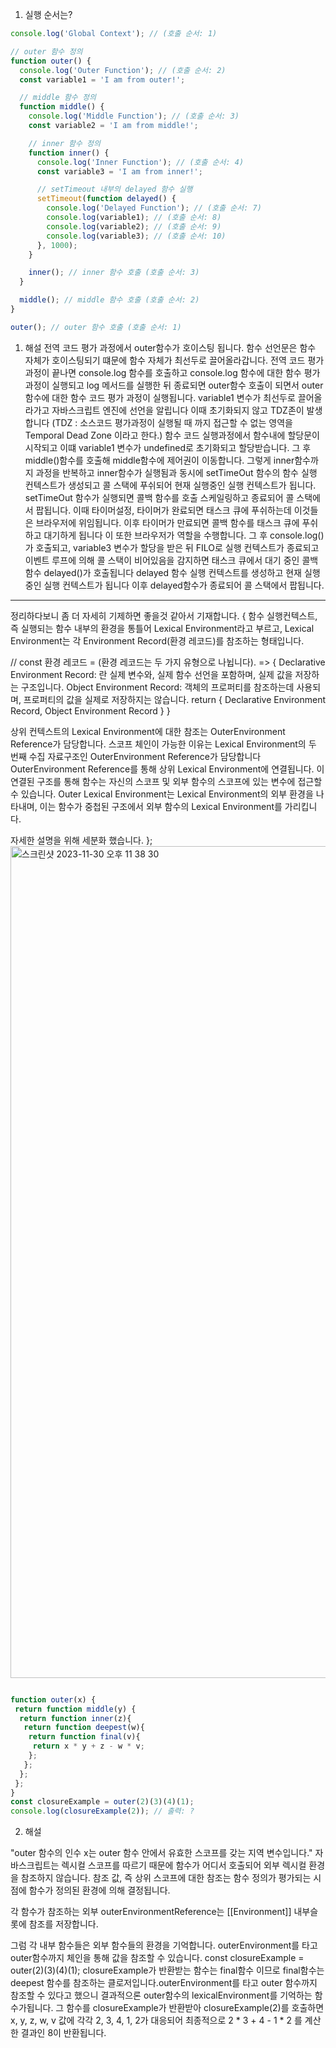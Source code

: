 1. 실행 순서는?

```jsx
console.log('Global Context'); // (호출 순서: 1)

// outer 함수 정의
function outer() {
  console.log('Outer Function'); // (호출 순서: 2)
  const variable1 = 'I am from outer!';

  // middle 함수 정의
  function middle() {
    console.log('Middle Function'); // (호출 순서: 3)
    const variable2 = 'I am from middle!';

    // inner 함수 정의
    function inner() {
      console.log('Inner Function'); // (호출 순서: 4)
      const variable3 = 'I am from inner!';

      // setTimeout 내부의 delayed 함수 실행
      setTimeout(function delayed() {
        console.log('Delayed Function'); // (호출 순서: 7)
        console.log(variable1); // (호출 순서: 8)
        console.log(variable2); // (호출 순서: 9)
        console.log(variable3); // (호출 순서: 10)
      }, 1000);
    }

    inner(); // inner 함수 호출 (호출 순서: 3)
  }

  middle(); // middle 함수 호출 (호출 순서: 2)
}

outer(); // outer 함수 호출 (호출 순서: 1)
```
1. 해설
전역 코드 평가 과정에서 outer함수가 호이스팅 됩니다. 함수 선언문은 함수 자체가 호이스팅되기 떄문에 함수 자체가 최선두로 끌어올라갑니다. 
전역 코드 평가 과정이 끝나면 console.log 함수를 호출하고 console.log 함수에 대한 함수 평가 과정이 실행되고
log 메서드를 실행한 뒤 종료되면 outer함수 호출이 되면서
outer함수에 대한 함수 코드 평가 과정이 실행됩니다. variable1 변수가 최선두로 끌어올라가고 자바스크립트 엔진에 선언을 알립니다
이때 초기화되지 않고 TDZ존이 발생합니다 
(TDZ : 소스코드 평가과정이 실행될 때 까지 접근할 수 없는 영역을 Temporal Dead Zone 이라고 한다.)
함수 코드 실행과정에서 함수내에 할당문이 시작되고 이떄 variable1 변수가 undefined로 초기화되고 할당받습니다.
그 후 middle()함수를 호출해 middle함수에 제어권이 이동합니다. 그렇게 inner함수까지 과정을 반복하고 inner함수가 실행됨과 동시에
setTimeOut 함수의 함수 실행 컨텍스트가 생성되고 콜 스택에 푸쉬되어 현재 실행중인 실행 컨텍스트가 됩니다.
setTimeOut 함수가 실행되면 콜백 함수를 호출 스케일링하고 종료되어 콜 스택에서 팝됩니다.
 이때 타이머설정, 타이머가 완료되면 태스크 큐에 푸쉬하는데 이것들은 브라우저에 위임됩니다.
이후 타이머가 만료되면 콜백 함수를 태스크 큐에 푸쉬하고 대기하게 됩니다 이 또한 브라우저가 역할을 수행합니다.
그 후 console.log()가 호출되고, variable3 변수가 할당을 받은 뒤 FILO로 실행 컨텍스트가 종료되고
이벤트 루프에 의해 콜 스택이 비어있음을 감지하면 태스크 큐에서 대기 중인 콜백함수 delayed()가 호출됩니다
delayed 함수 실행 컨텍스트를 생성하고 현재 실행 중인 실행 컨텍스트가 됩니다 이후 delayed함수가 종료되어 콜 스택에서 팝됩니다.

---

정리하다보니 좀 더 자세히 기제하면 좋을것 같아서 기재합니다.
{
함수 실행컨텍스트, 즉 실행되는 함수 내부의 환경을 통틀어 Lexical Environment라고 부르고, 
Lexical Environment는 각 Environment Record(환경 레코드)를 참조하는 형태입니다.

// const 환경 레코드 = (환경 레코드는 두 가지 유형으로 나뉩니다). => { 
    Declarative Environment Record: 란 실제 변수와, 실제 함수 선언을 포함하며, 실제 값을 저장하는 구조입니다.
    Object Environment Record: 객체의 프로퍼티를 참조하는데 사용되며, 프로퍼티의 값을 실제로 저장하지는 않습니다.
    return {
       Declarative Environment Record,
      Object Environment Record
    }
} 

상위 컨텍스트의 Lexical Environment에 대한 참조는 OuterEnvironment Reference가 담당합니다.
스코프 체인이 가능한 이유는 Lexical Environment의 두 번째 수집 자료구조인 OuterEnvironment Reference가 담당합니다 OuterEnvironment Reference를 통해
상위 Lexical Environment에 연결됩니다. 이 연결된 구조를 통해 함수는 자신의 스코프 및 외부 함수의 스코프에 있는 변수에 접근할 수 있습니다.
Outer Lexical Environment는 Lexical Environment의 외부 환경을 나타내며, 이는 함수가 중첩된 구조에서 외부 함수의 Lexical Environment를 가리킵니다.

자세한 설명을 위해 세분화 했습니다.
};
<img width="1331" alt="스크린샷 2023-11-30 오후 11 38 30" src="https://github.com/Modren-Js-Study/ModernJS/assets/135151859/0a87f81e-5cc9-484e-b093-6aebe4e1c144">






```jsx

function outer(x) {
 return function middle(y) {
  return function inner(z){
   return function deepest(w){
    return function final(v){
     return x * y + z - w * v;
    };
   };
  };
 };
}
const closureExample = outer(2)(3)(4)(1);
console.log(closureExample(2)); // 출력: ?
```

2. 해설

"outer 함수의 인수 x는 outer 함수 안에서 유효한 스코프를 갖는 지역 변수입니다."
자바스크립트는 렉시컬 스코프를 따르기 때문에 함수가 어디서 호출되어 외부 렉시컬 환경을 참조하지 않습니다.
참조 값, 즉 상위 스코프에 대한 참조는 함수 정의가 평가되는 시점에 함수가 정의된 환경에 의해 결정됩니다.

각 함수가 참조하는 외부 outerEnvironmentReference는 [[Environment]] 내부슬롯에 참조를 저장합니다. 


그럼 각 내부 함수들은 외부 함수들의 환경을 기억합니다. outerEnvironment를 타고 outer함수까지 체인을 통해 값을 참조할 수 있습니다.
const closureExample = outer(2)(3)(4)(1);
closureExample가 반환받는 함수는 final함수 이므로 final함수는 deepest 함수를 참조하는 클로저입니다.outerEnvironment를 타고 
outer 함수까지 참조할 수 있다고 했으니 결과적으론 outer함수의 lexicalEnvironment를 기억하는 함수가됩니다. 
그 함수를 closureExample가 반환받아 closureExample(2)를 호출하면 x, y, z, w, v 값에 각각 2, 3, 4, 1, 2가 대응되어 최종적으로 
2 * 3 + 4 - 1 * 2 를 계산한 결과인 8이 반환됩니다.

